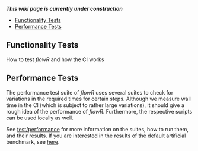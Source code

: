 ***This wiki page is currently under construction***

- [Functionality Tests](#functionality-tests)
- [Performance Tests](#performance-tests)

## Functionality Tests

How to test *flowR* and how the CI works

## Performance Tests

The performance test suite of *flowR* uses several suites to check for variations in the required times for certain steps.
Although we measure wall time in the CI (which is subject to rather large variations), it should give a rough idea of the performance of *flowR*.
Furthermore, the respective scripts can be used locally as well.

See [test/performance](https://github.com/Code-Inspect/flowr/tree/main/test/performance) for more information on the suites, how to run them, and their results. If you are interested in the results of the default artificial benchmark, see [here](https://code-inspect.github.io/flowr/wiki/stats/benchmark/artificial/).
